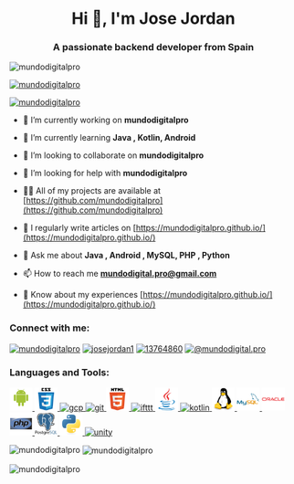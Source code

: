 <h1 align="center">Hi 👋, I'm Jose Jordan</h1>
<h3 align="center">A passionate backend developer from Spain</h3>

<p align="left"> <img src="https://komarev.com/ghpvc/?username=mundodigitalpro&label=Profile%20views&color=0e75b6&style=flat" alt="mundodigitalpro" /> </p>

<p align="left"> <a href="https://github.com/ryo-ma/github-profile-trophy"><img src="https://github-profile-trophy.vercel.app/?username=mundodigitalpro" alt="mundodigitalpro" /></a> </p>

<p align="left"> <a href="https://twitter.com/mundodigitalpro" target="blank"><img src="https://img.shields.io/twitter/follow/mundodigitalpro?logo=twitter&style=for-the-badge" alt="mundodigitalpro" /></a> </p>

- 🔭 I’m currently working on **mundodigitalpro**

- 🌱 I’m currently learning **Java , Kotlin, Android**

- 👯 I’m looking to collaborate on **mundodigitalpro**

- 🤝 I’m looking for help with **mundodigitalpro**

- 👨‍💻 All of my projects are available at [https://github.com/mundodigitalpro](https://github.com/mundodigitalpro)

- 📝 I regularly write articles on [https://mundodigitalpro.github.io/](https://mundodigitalpro.github.io/)

- 💬 Ask me about **Java , Android , MySQL, PHP , Python**

- 📫 How to reach me **mundodigital.pro@gmail.com**

- 📄 Know about my experiences [https://mundodigitalpro.github.io/](https://mundodigitalpro.github.io/)

<h3 align="left">Connect with me:</h3>
<p align="left">
<a href="https://twitter.com/mundodigitalpro" target="blank"><img align="center" src="https://raw.githubusercontent.com/rahuldkjain/github-profile-readme-generator/master/src/images/icons/Social/twitter.svg" alt="mundodigitalpro" height="30" width="40" /></a>
<a href="https://linkedin.com/in/josejordan1" target="blank"><img align="center" src="https://raw.githubusercontent.com/rahuldkjain/github-profile-readme-generator/master/src/images/icons/Social/linked-in-alt.svg" alt="josejordan1" height="30" width="40" /></a>
<a href="https://stackoverflow.com/users/13764860" target="blank"><img align="center" src="https://raw.githubusercontent.com/rahuldkjain/github-profile-readme-generator/master/src/images/icons/Social/stack-overflow.svg" alt="13764860" height="30" width="40" /></a>
<a href="https://medium.com/@mundodigital.pro" target="blank"><img align="center" src="https://raw.githubusercontent.com/rahuldkjain/github-profile-readme-generator/master/src/images/icons/Social/medium.svg" alt="@mundodigital.pro" height="30" width="40" /></a>
</p>

<h3 align="left">Languages and Tools:</h3>
<p align="left"> <a href="https://developer.android.com" target="_blank" rel="noreferrer"> <img src="https://raw.githubusercontent.com/devicons/devicon/master/icons/android/android-original-wordmark.svg" alt="android" width="40" height="40"/> </a> <a href="https://www.w3schools.com/css/" target="_blank" rel="noreferrer"> <img src="https://raw.githubusercontent.com/devicons/devicon/master/icons/css3/css3-original-wordmark.svg" alt="css3" width="40" height="40"/> </a> <a href="https://cloud.google.com" target="_blank" rel="noreferrer"> <img src="https://www.vectorlogo.zone/logos/google_cloud/google_cloud-icon.svg" alt="gcp" width="40" height="40"/> </a> <a href="https://git-scm.com/" target="_blank" rel="noreferrer"> <img src="https://www.vectorlogo.zone/logos/git-scm/git-scm-icon.svg" alt="git" width="40" height="40"/> </a> <a href="https://www.w3.org/html/" target="_blank" rel="noreferrer"> <img src="https://raw.githubusercontent.com/devicons/devicon/master/icons/html5/html5-original-wordmark.svg" alt="html5" width="40" height="40"/> </a> <a href="https://ifttt.com/" target="_blank" rel="noreferrer"> <img src="https://www.vectorlogo.zone/logos/ifttt/ifttt-ar21.svg" alt="ifttt" width="40" height="40"/> </a> <a href="https://www.java.com" target="_blank" rel="noreferrer"> <img src="https://raw.githubusercontent.com/devicons/devicon/master/icons/java/java-original.svg" alt="java" width="40" height="40"/> </a> <a href="https://kotlinlang.org" target="_blank" rel="noreferrer"> <img src="https://www.vectorlogo.zone/logos/kotlinlang/kotlinlang-icon.svg" alt="kotlin" width="40" height="40"/> </a> <a href="https://www.linux.org/" target="_blank" rel="noreferrer"> <img src="https://raw.githubusercontent.com/devicons/devicon/master/icons/linux/linux-original.svg" alt="linux" width="40" height="40"/> </a> <a href="https://www.mysql.com/" target="_blank" rel="noreferrer"> <img src="https://raw.githubusercontent.com/devicons/devicon/master/icons/mysql/mysql-original-wordmark.svg" alt="mysql" width="40" height="40"/> </a> <a href="https://www.oracle.com/" target="_blank" rel="noreferrer"> <img src="https://raw.githubusercontent.com/devicons/devicon/master/icons/oracle/oracle-original.svg" alt="oracle" width="40" height="40"/> </a> <a href="https://www.php.net" target="_blank" rel="noreferrer"> <img src="https://raw.githubusercontent.com/devicons/devicon/master/icons/php/php-original.svg" alt="php" width="40" height="40"/> </a> <a href="https://www.postgresql.org" target="_blank" rel="noreferrer"> <img src="https://raw.githubusercontent.com/devicons/devicon/master/icons/postgresql/postgresql-original-wordmark.svg" alt="postgresql" width="40" height="40"/> </a> <a href="https://www.python.org" target="_blank" rel="noreferrer"> <img src="https://raw.githubusercontent.com/devicons/devicon/master/icons/python/python-original.svg" alt="python" width="40" height="40"/> </a> <a href="https://unity.com/" target="_blank" rel="noreferrer"> <img src="https://www.vectorlogo.zone/logos/unity3d/unity3d-icon.svg" alt="unity" width="40" height="40"/> </a> </p>

<p><img align="left" src="https://github-readme-stats.vercel.app/api/top-langs?username=mundodigitalpro&show_icons=true&locale=en&layout=compact" alt="mundodigitalpro" /></p>

<p>&nbsp;<img align="center" src="https://github-readme-stats.vercel.app/api?username=mundodigitalpro&show_icons=true&locale=en" alt="mundodigitalpro" /></p>

<p><img align="center" src="https://github-readme-streak-stats.herokuapp.com/?user=mundodigitalpro&" alt="mundodigitalpro" /></p>
